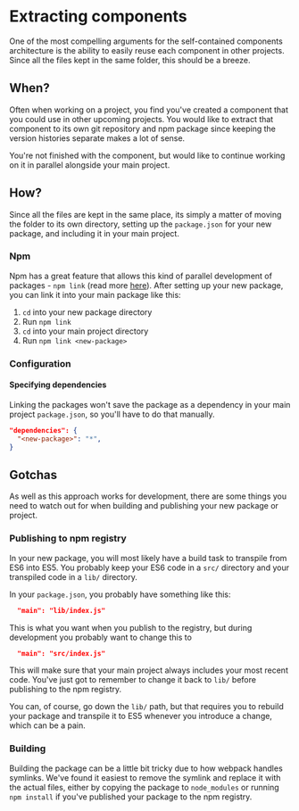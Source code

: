 # Extracting components

One of the most compelling arguments for the self-contained components
architecture is the ability to easily reuse each component in other projects.
Since all the files kept in the same folder, this should be a breeze.

## When?

Often when working on a project, you find you've created a component that you
could use in other upcoming projects. You would like to extract that
component to its own git repository and npm package since keeping the version
histories separate makes a lot of sense.

You're not finished with the component, but would like to continue working on it
in parallel alongside your main project.

## How?

Since all the files are kept in the same place, its simply a matter of moving
the folder to its own directory, setting up the `package.json` for your new
package, and including it in your main project.

### Npm

Npm has a great feature that allows this kind of parallel development of
packages - `npm link` (read more [here](https://docs.npmjs.com/cli/link)). After
setting up your new package, you can link it into your main package like this:

1.  `cd` into your new package directory
2.  Run `npm link`
3.  `cd` into your main project directory
4.  Run `npm link <new-package>`

### Configuration

#### Specifying dependencies

Linking the packages won't save the package as a dependency in your main project
`package.json`, so you'll have to do that manually.

```json
"dependencies": {
  "<new-package>": "*",
}
```

## Gotchas

As well as this approach works for development, there are some things you need
to watch out for when building and publishing your new package or project.

### Publishing to npm registry

In your new package, you will most likely have a build task to transpile from
ES6 into ES5. You probably keep your ES6 code in a `src/` directory and your
transpiled code in a `lib/` directory.

In your `package.json`, you probably have something like this:

```json
  "main": "lib/index.js"
```

This is what you want when you publish to the registry, but during development
you probably want to change this to

```json
  "main": "src/index.js"
```

This will make sure that your main project always includes your most recent
code. You've just got to remember to change it back to `lib/` before publishing
to the npm registry.

You can, of course, go down the `lib/` path, but that requires you to
rebuild your package and transpile it to ES5 whenever you introduce a change,
which can be a pain.

### Building

Building the package can be a little bit tricky due to how webpack handles
symlinks. We've found it easiest to remove the symlink and replace it with the
actual files, either by copying the package to `node_modules` or running
`npm install` if you've published your package to the npm registry.
